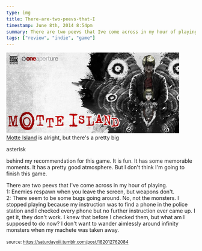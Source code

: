 ```yaml
---
type: img
title: There-are-two-peevs-that-I
timestamp: June 8th, 2014 8:54pm
summary: There are two peevs that Ive come across in my hour of playing br1 Enemies respawn when you leave the screen but weapons dont br2 There se
tags: ["review", "indie", "game"]
---
```

<img src="../media/182012762084.jpg"/>
                                                                                          <div class="caption">
<a href="https://store.steampowered.com/app/291290/Motte_Island/" target="_blank">Motte Island</a> is alright, but there's a pretty big 

asterisk

 behind my recommendation for this game. It is fun. It has some memorable moments. It has a pretty good atmosphere. But I don't think I'm going to finish this game. 

There are two peevs that I've come across in my hour of playing. <br/>1: Enemies respawn when you leave the screen, but weapons don't. <br/>2: There seem to be some bugs going around. No, not the monsters. I stopped playing because my instruction was to find a phone in the police station and I checked every phone but no further instruction ever came up. I get it, they don't work. I knew that before I checked them, but what am I supposed to do now? I don't want to wander aimlessly around infinity monsters when my machete was taken away. 
 
                                    
                
                
                
                
                                
<small>source: https://saturdayxiii.tumblr.com/post/182012762084</small>